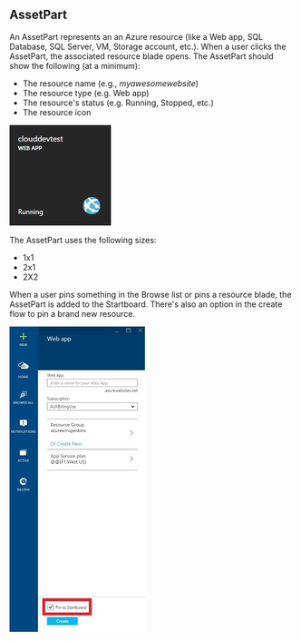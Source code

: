 
<tags
    ms.service="portalfx"
    ms.workload="portalfx"
    ms.tgt_pltfrm="portalfx"
    ms.devlang="portalfx"
    ms.topic="get-started-article"
    ms.date="07/23/2015" 
    ms.author="mattshel"/>  
<!-- TODO UX FILE cleanup -->
<a name="assetpart"></a>
## AssetPart ##

An AssetPart represents an an Azure resource (like a Web app, SQL Database, SQL Server, VM, Storage account, etc.). When a user clicks the AssetPart, the associated resource blade opens. The AssetPart should show the following (at a minimum): 



- The resource name (e.g., *myawesomewebsite*)
- The resource type (e.g. Web app)
- The resource's status (e.g. Running, Stopped, etc.)
- The resource icon

![AssetPart][Assetpart_tile]

The AssetPart uses the following sizes:

- 1x1
- 2x1
- 2X2





When a user pins something in the Browse list or pins a resource blade, the AssetPart is added to the Startboard. There's also an option in the create flow to pin a brand new resource.

![Pinning an AssetPart][Assetpart_pin]

[Assetpart_tile]: ../media/portalfx-ux-assetpart/Assetpart_tile.JPG
[Assetpart_pin]: ../media/portalfx-ux-assetpart/Assetpart_pin.JPG

